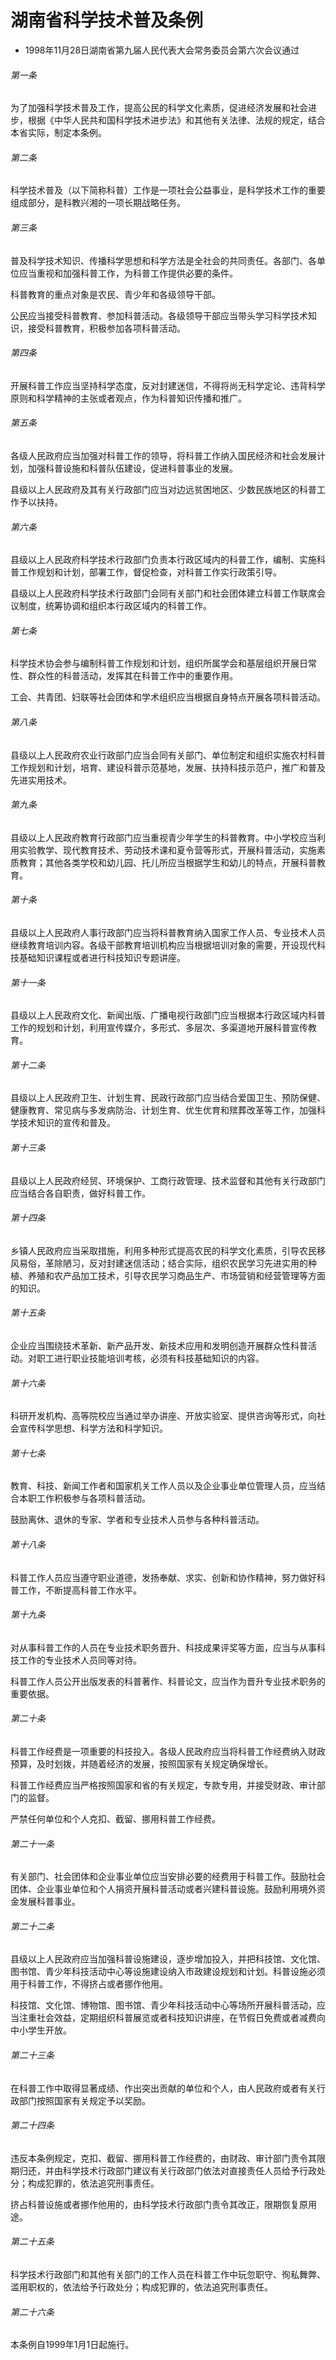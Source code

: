 # 湖南省科学技术普及条例

- 1998年11月28日湖南省第九届人民代表大会常务委员会第六次会议通过

<!-- INFO END -->

###### 第一条

为了加强科学技术普及工作，提高公民的科学文化素质，促进经济发展和社会进步，根据《中华人民共和国科学技术进步法》和其他有关法律、法规的规定，结合本省实际，制定本条例。

###### 第二条

科学技术普及（以下简称科普）工作是一项社会公益事业，是科学技术工作的重要组成部分，是科教兴湘的一项长期战略任务。

###### 第三条

普及科学技术知识、传播科学思想和科学方法是全社会的共同责任。各部门、各单位应当重视和加强科普工作，为科普工作提供必要的条件。

科普教育的重点对象是农民、青少年和各级领导干部。

公民应当接受科普教育、参加科普活动。各级领导干部应当带头学习科学技术知识，接受科普教育，积极参加各项科普活动。

###### 第四条

开展科普工作应当坚持科学态度，反对封建迷信，不得将尚无科学定论、违背科学原则和科学精神的主张或者观点，作为科普知识传播和推广。

###### 第五条

各级人民政府应当加强对科普工作的领导，将科普工作纳入国民经济和社会发展计划，加强科普设施和科普队伍建设，促进科普事业的发展。

县级以上人民政府及其有关行政部门应当对边远贫困地区、少数民族地区的科普工作予以扶持。

###### 第六条

县级以上人民政府科学技术行政部门负责本行政区域内的科普工作，编制、实施科普工作规划和计划，部署工作，督促检查，对科普工作实行政策引导。

县级以上人民政府科学技术行政部门会同有关部门和社会团体建立科普工作联席会议制度，统筹协调和组织本行政区域内的科普工作。

###### 第七条

科学技术协会参与编制科普工作规划和计划，组织所属学会和基层组织开展日常性、群众性的科普活动，发挥其在科普工作中的重要作用。

工会、共青团、妇联等社会团体和学术组织应当根据自身特点开展各项科普活动。

###### 第八条

县级以上人民政府农业行政部门应当会同有关部门、单位制定和组织实施农村科普工作规划和计划，培育、建设科普示范基地，发展、扶持科技示范户，推广和普及先进实用技术。

###### 第九条

县级以上人民政府教育行政部门应当重视青少年学生的科普教育。中小学校应当利用实验教学、现代教育技术、劳动技术课和夏令营等形式，开展科普活动，实施素质教育；其他各类学校和幼儿园、托儿所应当根据学生和幼儿的特点，开展科普教育。

###### 第十条

县级以上人民政府人事行政部门应当将科普教育纳入国家工作人员、专业技术人员继续教育培训内容。各级干部教育培训机构应当根据培训对象的需要，开设现代科技基础知识课程或者进行科技知识专题讲座。

###### 第十一条

县级以上人民政府文化、新闻出版、广播电视行政部门应当根据本行政区域内科普工作的规划和计划，利用宣传媒介，多形式、多层次、多渠道地开展科普宣传教育。

###### 第十二条

县级以上人民政府卫生、计划生育、民政行政部门应当结合爱国卫生、预防保健、健康教育、常见病与多发病防治、计划生育、优生优育和殡葬改革等工作，加强科学技术知识的宣传和普及。

###### 第十三条

县级以上人民政府经贸、环境保护、工商行政管理、技术监督和其他有关行政部门应当结合各自职责，做好科普工作。

###### 第十四条

乡镇人民政府应当采取措施，利用多种形式提高农民的科学文化素质，引导农民移风易俗，革除陋习，反对封建迷信活动；结合实际，组织农民学习先进实用的种植、养殖和农产品加工技术，引导农民学习商品生产、市场营销和经营管理等方面的知识。

###### 第十五条

企业应当围绕技术革新、新产品开发、新技术应用和发明创造开展群众性科普活动。对职工进行职业技能培训考核，必须有科技基础知识的内容。

###### 第十六条

科研开发机构、高等院校应当通过举办讲座、开放实验室、提供咨询等形式，向社会宣传科学思想、科学方法和科学知识。

###### 第十七条

教育、科技、新闻工作者和国家机关工作人员以及企业事业单位管理人员，应当结合本职工作积极参与各项科普活动。

鼓励离休、退休的专家、学者和专业技术人员参与各种科普活动。

###### 第十八条

科普工作人员应当遵守职业道德，发扬奉献、求实、创新和协作精神，努力做好科普工作，不断提高科普工作水平。

###### 第十九条

对从事科普工作的人员在专业技术职务晋升、科技成果评奖等方面，应当与从事科技工作的专业技术人员同等对待。

科普工作人员公开出版发表的科普著作、科普论文，应当作为晋升专业技术职务的重要依据。

###### 第二十条

科普工作经费是一项重要的科技投入。各级人民政府应当将科普工作经费纳入财政预算，及时划拨，并随着经济的发展，按照国家有关规定确保增长。

科普工作经费应当严格按照国家和省的有关规定，专款专用，并接受财政、审计部门的监督。

严禁任何单位和个人克扣、截留、挪用科普工作经费。

###### 第二十一条

有关部门、社会团体和企业事业单位应当安排必要的经费用于科普工作。鼓励社会团体、企业事业单位和个人捐资开展科普活动或者兴建科普设施。鼓励利用境外资金发展科普事业。

###### 第二十二条

县级以上人民政府应当加强科普设施建设，逐步增加投入，并把科技馆、文化馆、图书馆、青少年科技活动中心等设施建设纳入市政建设规划和计划。科普设施必须用于科普工作，不得挤占或者挪作他用。

科技馆、文化馆、博物馆、图书馆、青少年科技活动中心等场所开展科普活动，应当注重社会效益，定期组织科普展览或者科技知识讲座，在节假日免费或者减费向中小学生开放。

###### 第二十三条

在科普工作中取得显著成绩、作出突出贡献的单位和个人，由人民政府或者有关行政部门按照国家有关规定予以奖励。

###### 第二十四条

违反本条例规定，克扣、截留、挪用科普工作经费的，由财政、审计部门责令其限期归还，并由科学技术行政部门建议有关行政部门依法对直接责任人员给予行政处分；构成犯罪的，依法追究刑事责任。

挤占科普设施或者挪作他用的，由科学技术行政部门责令其改正，限期恢复原用途。

###### 第二十五条

科学技术行政部门和其他有关部门的工作人员在科普工作中玩忽职守、徇私舞弊、滥用职权的，依法给予行政处分；构成犯罪的，依法追究刑事责任。

###### 第二十六条

本条例自1999年1月1日起施行。
